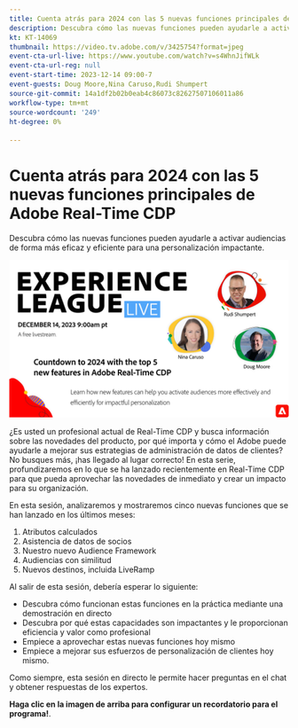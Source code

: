 ```yaml
---
title: Cuenta atrás para 2024 con las 5 nuevas funciones principales de Adobe Real-Time CDP
description: Descubra cómo las nuevas funciones pueden ayudarle a activar audiencias de forma más eficaz y eficiente para una personalización impactante.
kt: KT-14069
thumbnail: https://video.tv.adobe.com/v/3425754?format=jpeg
event-cta-url-live: https://www.youtube.com/watch?v=s4WhnJifWLk
event-cta-url-reg: null
event-start-time: 2023-12-14 09:00-7
event-guests: Doug Moore,Nina Caruso,Rudi Shumpert
source-git-commit: 14a1df2b02b0eab4c86073c82627507106011a86
workflow-type: tm+mt
source-wordcount: '249'
ht-degree: 0%

---
```


# Cuenta atrás para 2024 con las 5 nuevas funciones principales de Adobe Real-Time CDP

Descubra cómo las nuevas funciones pueden ayudarle a activar audiencias de forma más eficaz y eficiente para una personalización impactante.

[![ExL LIVE 14 de diciembre de 2023](assets/Dec14_exl_live_banner_web_1920_WebBanner.png)](https://www.youtube.com/watch?v=s4WhnJifWLk)

¿Es usted un profesional actual de Real-Time CDP y busca información sobre las novedades del producto, por qué importa y cómo el Adobe puede ayudarle a mejorar sus estrategias de administración de datos de clientes? No busques más, ¡has llegado al lugar correcto! En esta serie, profundizaremos en lo que se ha lanzado recientemente en Real-Time CDP para que pueda aprovechar las novedades de inmediato y crear un impacto para su organización.

En esta sesión, analizaremos y mostraremos cinco nuevas funciones que se han lanzado en los últimos meses:

1. Atributos calculados
2. Asistencia de datos de socios
3. Nuestro nuevo Audience Framework
4. Audiencias con similitud
5. Nuevos destinos, incluida LiveRamp

Al salir de esta sesión, debería esperar lo siguiente:

* Descubra cómo funcionan estas funciones en la práctica mediante una demostración en directo
* Descubra por qué estas capacidades son impactantes y le proporcionan eficiencia y valor como profesional
* Empiece a aprovechar estas nuevas funciones hoy mismo
* Empiece a mejorar sus esfuerzos de personalización de clientes hoy mismo.

Como siempre, esta sesión en directo le permite hacer preguntas en el chat y obtener respuestas de los expertos.

**Haga clic en la imagen de arriba para configurar un recordatorio para el programa!**.

